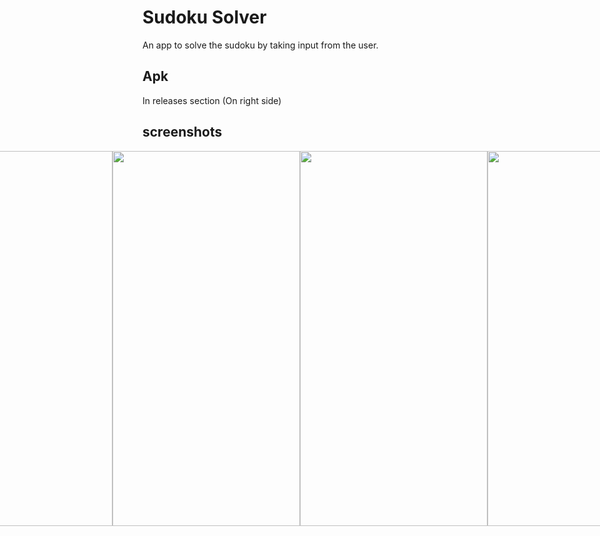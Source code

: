 # Sudoku Solver
An app to solve the sudoku by taking input from the user.

## Apk 
In releases section (On right side)

## screenshots
<div style="display: flex; justify-content: center;">
  <img src="https://user-images.githubusercontent.com/83952361/206143575-968c16af-ca67-4dcd-bac8-00cb4617f636.jpg" height="600" width="300" margin="20px" >
  <img src="https://user-images.githubusercontent.com/83952361/206143632-64d7e4ff-96f8-470e-a5b9-f8b059c31f5c.jpg" height="600" width="300" >
  <img src="https://user-images.githubusercontent.com/83952361/206143647-4ee45794-2b09-4a6b-9408-9948627e9e5c.jpg" height="600" width="300" >
  <img src="https://user-images.githubusercontent.com/83952361/206143656-32c4e370-e11d-43bf-bcea-90859c31e1c5.jpg" height="600" width="300" >
</div>

